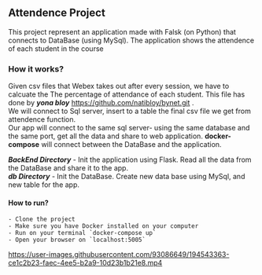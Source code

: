 ## Attendence Project

This project represent an application made with Falsk (on Python) that connects to DataBase (using MySql).
The application shows the attendence of each student in the course

### How it works?
Given csv files that Webex takes out after every session, we have to calcuate the The percentage of attendance of each student.
This file has done by **_yona bloy_** https://github.com/natibloy/bynet.git .  
We will connect to Sql server, insert to a table the final csv file we get from attendence function.  
Our app will connect to the same sql server- using the same database and the same port, get all the data and share to web application.
**docker-compose** will connect between the DataBase and the application.

***BackEnd Directory*** - Init the application using Flask. Read all the data from the DataBase and share it to the app.  
***db Directory***  - Init the DataBase. Create new data base using MySql, and new table for the app.


#### How to run?
```
- Clone the project 
- Make sure you have Docker installed on your computer
- Run on your terminal `docker-compose up`
- Open your browser on `localhost:5005`
```




https://user-images.githubusercontent.com/93086649/194543363-ce1c2b23-faec-4ee5-b2a9-10d23b1b21e8.mp4




